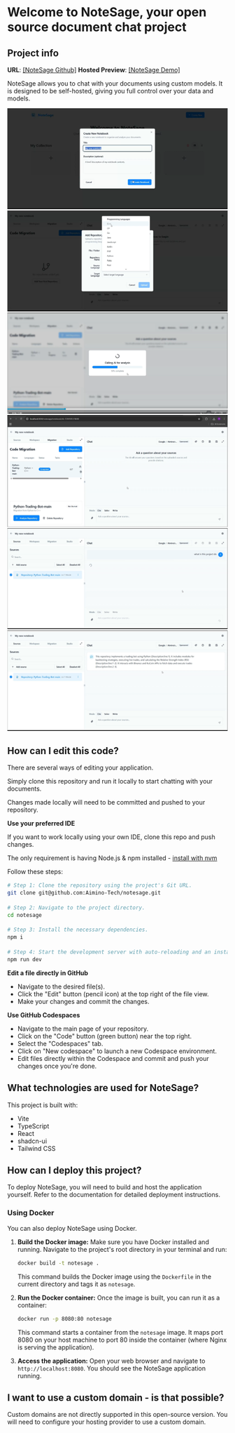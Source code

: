 # Welcome to NoteSage, your open source document chat project

## Project info

**URL**: [\[NoteSage Github\]](https://github.com/Aimino-Tech/notesage)
**Hosted Preview**: [\[NoteSage Demo\]](https://app.aimino.de/notesage)

NoteSage allows you to chat with your documents using custom models. It is designed to be self-hosted, giving you full control over your data and models.

![creatnotebook](/images/creatnotebook.png)
![Choise languages programming](/images/Choise-langue-programming.png)
![Calling AI for Analysis](/images/processing.png)
![A Python-Trading-Bot-main repository in a cloud coding environment, likely for automating trades using market data and strategies.](/images/326dc260-7124-48e8-bf53-efbbecc24392.png)
![Quesition for Ai](/images/fa632c7c-2926-4a21-be96-f9ce9ceb0610.png)
![Answer of AI](/images/1e2a1e32-2616-41f6-9c15-769584aaf42a.png)



## How can I edit this code?

There are several ways of editing your application.

Simply clone this repository and run it locally to start chatting with your documents.

Changes made locally will need to be committed and pushed to your repository.

**Use your preferred IDE**

If you want to work locally using your own IDE, clone this repo and push changes.

The only requirement is having Node.js & npm installed - [install with nvm](https://github.com/nvm-sh/nvm#installing-and-updating)

Follow these steps:

```sh
# Step 1: Clone the repository using the project's Git URL.
git clone git@github.com:Aimino-Tech/notesage.git

# Step 2: Navigate to the project directory.
cd notesage

# Step 3: Install the necessary dependencies.
npm i

# Step 4: Start the development server with auto-reloading and an instant preview.
npm run dev
```

**Edit a file directly in GitHub**

- Navigate to the desired file(s).
- Click the "Edit" button (pencil icon) at the top right of the file view.
- Make your changes and commit the changes.

**Use GitHub Codespaces**

- Navigate to the main page of your repository.
- Click on the "Code" button (green button) near the top right.
- Select the "Codespaces" tab.
- Click on "New codespace" to launch a new Codespace environment.
- Edit files directly within the Codespace and commit and push your changes once you're done.

## What technologies are used for NoteSage?

This project is built with:

- Vite
- TypeScript
- React
- shadcn-ui
- Tailwind CSS

## How can I deploy this project?

To deploy NoteSage, you will need to build and host the application yourself. Refer to the documentation for detailed deployment instructions.

### Using Docker

You can also deploy NoteSage using Docker.

1.  **Build the Docker image:**
    Make sure you have Docker installed and running. Navigate to the project's root directory in your terminal and run:
    ```sh
    docker build -t notesage .
    ```
    This command builds the Docker image using the `Dockerfile` in the current directory and tags it as `notesage`.

2.  **Run the Docker container:**
    Once the image is built, you can run it as a container:
    ```sh
    docker run -p 8080:80 notesage
    ```
    This command starts a container from the `notesage` image. It maps port 8080 on your host machine to port 80 inside the container (where Nginx is serving the application).

3.  **Access the application:**
    Open your web browser and navigate to `http://localhost:8080`. You should see the NoteSage application running.

## I want to use a custom domain - is that possible?

Custom domains are not directly supported in this open-source version. You will need to configure your hosting provider to use a custom domain.
